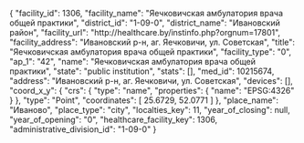 {
    "facility_id": 1306,
    "facility_name": "Яечковичская амбулатория врача общей практики",
    "district_id": "1-09-0",
    "district_name": "Ивановский район",
    "facility_url": "http:\/\/healthcare.by\/instinfo.php?orgnum=17801",
    "facility_address": "Ивановский р-н, аг. Яечковичи, ул. Советская",
    "title": "Яечковичская амбулатория врача общей практики",
    "facility_type": "0",
    "ap_1": "42",
    "name": "Яечковичская амбулатория врача общей практики",
    "state": "public institution",
    "stats": [],
    "med_id": 10215674,
    "address": "Ивановский р-н, аг. Яечковичи, ул. Советская",
    "devices": [],
    "coord_x_y": {
        "crs": {
            "type": "name",
            "properties": {
                "name": "EPSG:4326"
            }
        },
        "type": "Point",
        "coordinates": [
            25.6729,
            52.0771
        ]
    },
    "place_name": "Иваново",
    "place_type": "city",
    "localties_key": 11,
    "year_of_closing": null,
    "year_of_opening": "0",
    "healthcare_facility_key": 1306,
    "administrative_division_id": "1-09-0"
}